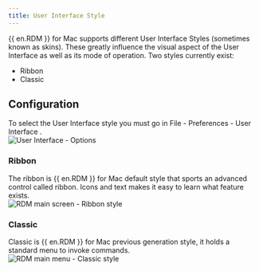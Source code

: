 ```yaml
---
title: User Interface Style
---
```

{{ en.RDM }} for Mac supports different User Interface Styles (sometimes known as skins). These greatly influence the visual aspect of the User Interface as well as its mode of operation. Two styles currently exist:  

* Ribbon 
* Classic 

## Configuration 

To select the User Interface style you must go in File - Preferences - User Interface .  
![User Interface - Options](/img/en/rdm/mac/clip6001.png) 

### Ribbon 

The ribbon is {{ en.RDM }} for Mac default style that sports an advanced control called ribbon. Icons and text makes it easy to learn what feature exists.  
![RDM main screen - Ribbon style](/img/en/rdm/mac/clip10550.png) 

### Classic 

Classic is {{ en.RDM }} for Mac previous generation style, it holds a standard menu to invoke commands.  
![RDM main menu - Classic style](/img/en/rdm/mac/clip10551.png)  


